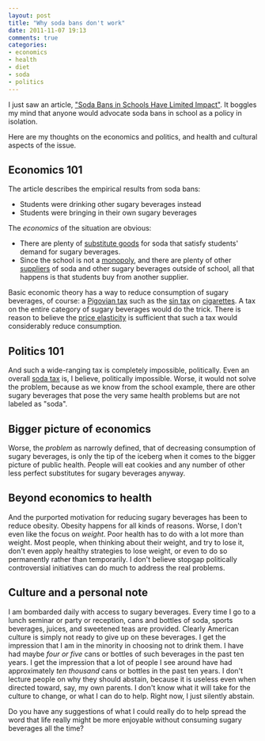 ```yaml
---
layout: post
title: "Why soda bans don't work"
date: 2011-11-07 19:13
comments: true
categories:
- economics
- health
- diet
- soda
- politics
---
```

I just saw an article, ["Soda Bans in Schools Have Limited Impact"](http://well.blogs.nytimes.com/2011/11/07/soda-bans-in-schools-have-limited-benefit/). It boggles my mind that anyone would advocate soda bans in school as a policy in isolation.

Here are my thoughts on the economics and politics, and health and cultural aspects of the issue.

<!--more-->

## Economics 101

The article describes the empirical results from soda bans:

- Students were drinking other sugary beverages instead
- Students were bringing in their own sugary beverages

The *economics* of the situation are obvious:

- There are plenty of [substitute goods](http://en.wikipedia.org/wiki/Substitute_good) for soda that satisfy students' demand for sugary beverages.
- Since the school is not a [monopoly](http://en.wikipedia.org/wiki/Monopoly), and there are plenty of other [suppliers](http://en.wikipedia.org/wiki/Supply_\(economics\)) of soda and other sugary beverages outside of school, all that happens is that students buy from another supplier.

Basic economic theory has a way to reduce consumption of sugary beverages, of course: a [Pigovian tax](http://en.wikipedia.org/wiki/Pigovian_tax) such as the [sin tax](http://en.wikipedia.org/wiki/Sin_tax) on [cigarettes](http://en.wikipedia.org/wiki/Cigarette_taxes_in_the_United_States). A tax on the entire category of sugary beverages would do the trick. There is reason to believe the [price elasticity](http://en.wikipedia.org/wiki/Price_elasticity_of_demand) is sufficient that such a tax would considerably reduce consumption.

## Politics 101

And such a wide-ranging tax is completely impossible, politically. Even an overall [soda tax](http://en.wikipedia.org/wiki/Soda_tax) is, I believe, politically impossible. Worse, it would not solve the problem, because as we know from the school example, there are other sugary beverages that pose the very same health problems but are not labeled as "soda".

## Bigger picture of economics

Worse, the *problem* as narrowly defined, that of decreasing consumption of sugary beverages, is only the tip of the iceberg when it comes to the bigger picture of public health. People will eat cookies and any number of other less perfect substitutes for sugary beverages anyway.

## Beyond economics to health

And the purported motivation for reducing sugary beverages has been to reduce obesity. Obesity happens for all kinds of reasons. Worse, I don't even like the focus on *weight*. Poor health has to do with a lot more than weight. Most people, when thinking about their weight, and try to lose it, don't even apply healthy strategies to lose weight, or even to do so permanently rather than temporarily. I don't believe stopgap politically controversial initiatives can do much to address the real problems.

## Culture and a personal note

I am bombarded daily with access to sugary beverages. Every time I go to a lunch seminar or party or reception, cans and bottles of soda, sports beverages, juices, and sweetened teas are provided. Clearly American culture is simply not ready to give up on these beverages. I get the impression that I am in the minority in choosing not to drink them. I have had maybe *four or five* cans or bottles of such beverages in the past ten years. I get the impression that a lot of people I see around have had approximately *ten thousand* cans or bottles in the past ten years. I don't lecture people on why they should abstain, because it is useless even when directed toward, say, my own parents. I don't know what it will take for the culture to change, or what I can do to help. Right now, I just silently abstain.

Do you have any suggestions of what I could really do to help spread the word that life really might be more enjoyable without consuming sugary beverages all the time?
